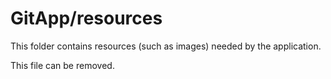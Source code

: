 # GitApp/resources

This folder contains resources (such as images) needed by the application. 

This file can be removed.

